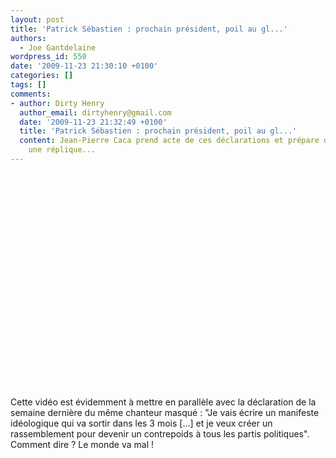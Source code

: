 ```yaml
---
layout: post
title: 'Patrick Sébastien : prochain président, poil au gl...'
authors:
  - Joe Gantdelaine
wordpress_id: 550
date: '2009-11-23 21:30:10 +0100'
categories: []
tags: []
comments:
- author: Dirty Henry
  author_email: dirtyhenry@gmail.com
  date: '2009-11-23 21:32:49 +0100'
  title: 'Patrick Sébastien : prochain président, poil au gl...'
  content: Jean-Pierre Caca prend acte de ces déclarations et prépare d'ores-et-déjà
    une réplique...
---
```

<object width="500" height="344"><param name="movie" value="http://www.youtube.com/v/XbSvA51olgY&hl=fr_FR&fs=1&"></param><param name="allowFullScreen" value="true"></param><param name="allowscriptaccess" value="always"></param><embed src="http://www.youtube.com/v/XbSvA51olgY&hl=fr_FR&fs=1&" type="application/x-shockwave-flash" allowscriptaccess="always" allowfullscreen="true" width="500" height="344"></embed></object>

Cette vidéo est évidemment à mettre en parallèle avec la déclaration de la semaine dernière du même chanteur masqué : "Je vais écrire un manifeste idéologique qui va sortir dans les 3 mois [...] et je veux créer un rassemblement pour devenir un contrepoids à tous les partis politiques". Comment dire ? Le monde va mal !
